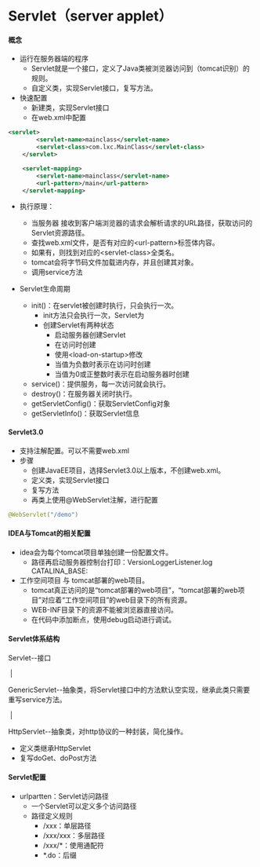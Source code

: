 # Servlet（server applet）

#### 概念

- 运行在服务器端的程序
  - Servlet就是一个接口，定义了Java类被浏览器访问到（tomcat识别）的规则。
  - 自定义类，实现Servlet接口，复写方法。
- 快速配置
  - 新建类，实现Servlet接口
  - 在web.xml中配置

```xml
<servlet>
        <servlet-name>mainclass</servlet-name>
        <servlet-class>com.lxc.MainClass</servlet-class>
    </servlet>

    <servlet-mapping>
        <servlet-name>mainclass</servlet-name>
        <url-pattern>/main</url-pattern>
    </servlet-mapping>
```

- 执行原理：
  - 当服务器 接收到客户端浏览器的请求会解析请求的URL路径，获取访问的Servlet资源路径。
  - 查找web.xml文件，是否有对应的\<url-pattern\>标签体内容。
  - 如果有，则找到对应的\<servlet-class\>全类名。
  - tomcat会将字节码文件加载进内存，并且创建其对象。
  - 调用service方法

- Servlet生命周期
  - init()：在servlet被创建时执行，只会执行一次。
    - init方法只会执行一次，Servlet为
    - 创建Servlet有两种状态
      - 启动服务器创建Servlet
      - 在访问时创建
      - 使用\<load-on-startup\>修改
      - 当值为负数时表示在访问时创建
      - 当值为0或正整数时表示在启动服务器时创建
  - service()：提供服务，每一次访问就会执行。
  - destroy()：在服务器关闭时执行。
  - getServletConfig()：获取ServletConfig对象
  - getServletInfo()：获取Servlet信息

#### Servlet3.0

- 支持注解配置。可以不需要web.xml
- 步骤
  - 创建JavaEE项目，选择Servlet3.0以上版本，不创建web.xml。
  - 定义类，实现Servlet接口
  - 复写方法
  - 再类上使用@WebServlet注解，进行配置

```java
@WebServlet("/demo")
```

#### IDEA与Tomcat的相关配置

- idea会为每个tomcat项目单独创建一份配置文件。
  - 路径再启动服务器控制台打印：VersionLoggerListener.log CATALINA_BASE:
- 工作空间项目 与 tomcat部署的web项目。
  - tomcat真正访问的是“tomcat部署的web项目”，“tomcat部署的web项目”对应着“工作空间项目”的web目录下的所有资源。
  - WEB-INF目录下的资源不能被浏览器直接访问。
  - 在代码中添加断点，使用debug启动进行调试。

#### Servlet体系结构

Servlet--接口

​	|

GenericServlet--抽象类，将Servlet接口中的方法默认空实现，继承此类只需要重写service方法。

​	|

HttpServlet--抽象类，对http协议的一种封装，简化操作。

- 定义类继承HttpServlet
- 复写doGet、doPost方法

#### Servlet配置

- urlpartten：Servlet访问路径
  - 一个Servlet可以定义多个访问路径
  - 路径定义规则
    - /xxx：单层路径
    - /xxx/xxx：多层路径
    - /xxx/*：使用通配符
    - *.do：后缀